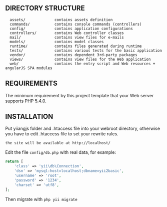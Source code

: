 

DIRECTORY STRUCTURE
-------------------

      assets/             contains assets definition
      commands/           contains console commands (controllers)
      config/             contains application configurations
      controllers/        contains Web controller classes
      mail/               contains view files for e-mails
      models/             contains model classes
      runtime/            contains files generated during runtime
      tests/              contains various tests for the basic application
      vendor/             contains dependent 3rd-party packages
      views/              contains view files for the Web application
      web/                contains the entry script and Web resources + angularJS SPA modules



REQUIREMENTS
------------

The minimum requirement by this project template that your Web server supports PHP 5.4.0.


INSTALLATION
------------


Put yiiangjs folder and .htaccess file into your webroot directory, otherwise you have to edit .htaccess file to set your rewrite rules.
~~~
the site will be available at http://localhost/
~~~

Edit the file `config/db.php` with real data, for example:

```php
return [
    'class' => 'yii\db\Connection',
    'dsn' => 'mysql:host=localhost;dbname=yii2basic',
    'username' => 'root',
    'password' => '1234',
    'charset' => 'utf8',
];
```

Then migrate with <code>php yii migrate</code>
